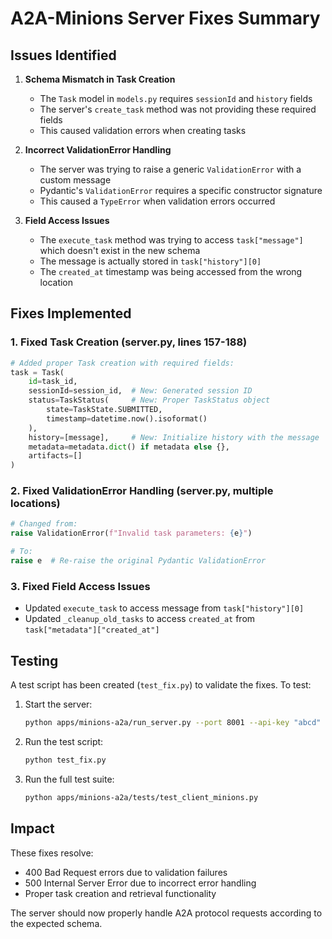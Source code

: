 # A2A-Minions Server Fixes Summary

## Issues Identified

1. **Schema Mismatch in Task Creation**
   - The `Task` model in `models.py` requires `sessionId` and `history` fields
   - The server's `create_task` method was not providing these required fields
   - This caused validation errors when creating tasks

2. **Incorrect ValidationError Handling**
   - The server was trying to raise a generic `ValidationError` with a custom message
   - Pydantic's `ValidationError` requires a specific constructor signature
   - This caused a `TypeError` when validation errors occurred

3. **Field Access Issues**
   - The `execute_task` method was trying to access `task["message"]` which doesn't exist in the new schema
   - The message is actually stored in `task["history"][0]`
   - The `created_at` timestamp was being accessed from the wrong location

## Fixes Implemented

### 1. Fixed Task Creation (server.py, lines 157-188)
```python
# Added proper Task creation with required fields:
task = Task(
    id=task_id,
    sessionId=session_id,  # New: Generated session ID
    status=TaskStatus(     # New: Proper TaskStatus object
        state=TaskState.SUBMITTED,
        timestamp=datetime.now().isoformat()
    ),
    history=[message],     # New: Initialize history with the message
    metadata=metadata.dict() if metadata else {},
    artifacts=[]
)
```

### 2. Fixed ValidationError Handling (server.py, multiple locations)
```python
# Changed from:
raise ValidationError(f"Invalid task parameters: {e}")

# To:
raise e  # Re-raise the original Pydantic ValidationError
```

### 3. Fixed Field Access Issues
- Updated `execute_task` to access message from `task["history"][0]`
- Updated `_cleanup_old_tasks` to access `created_at` from `task["metadata"]["created_at"]`

## Testing

A test script has been created (`test_fix.py`) to validate the fixes. To test:

1. Start the server:
   ```bash
   python apps/minions-a2a/run_server.py --port 8001 --api-key "abcd"
   ```

2. Run the test script:
   ```bash
   python test_fix.py
   ```

3. Run the full test suite:
   ```bash
   python apps/minions-a2a/tests/test_client_minions.py
   ```

## Impact

These fixes resolve:
- 400 Bad Request errors due to validation failures
- 500 Internal Server Error due to incorrect error handling
- Proper task creation and retrieval functionality

The server should now properly handle A2A protocol requests according to the expected schema.